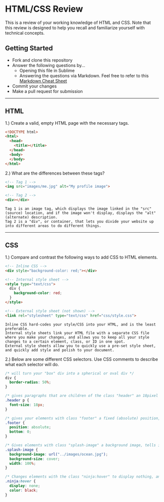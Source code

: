 # HTML/CSS Review

This is a review of your working knowledge of HTML and CSS. Note that this review is designed to help you recall and familiarize yourself with technical concepts.

## Getting Started

* Fork and clone this repository
* Answer the following questions by...
  * Opening this file in Sublime
  * Answering the questions via Markdown. Feel free to refer to this [Markdown Cheat Sheet](https://github.com/adam-p/markdown-here/wiki/Markdown-Cheatsheet)
* Commit your changes
* Make a pull request for submission

---

## HTML

1.) Create a valid, empty HTML page with the necessary tags.

```html
<!DOCTYPE html>
<html>
  <head>
    <title></title>
  </head>
  <body>
  </body>
</html>
```

2.) What are the differences between these tags?

```html
<!-- Tag 1 -->
<img src="images/me.jpg" alt="My profile image">

<!-- Tag 2 -->
<div></div>
```

```
Tag 1 is an image tag, which displays the image linked in the "src" (source) location, and if the image won't display, displays the "alt" (alternate) description.
Tag 2 is a "div", or container, that lets you divide your website up into different areas to do different things.
```

---

## CSS

1.) Compare and contrast the following ways to add CSS to HTML elements.

```html
<!-- Inline CSS -->
<div style="background-color: red;"></div>

<!-- Internal style sheet -->
<style type="text/css">
  div {
    background-color: red;
  }
</style>

<!-- External style sheet (not shown) -->
<link rel="stylesheet" type="text/css" href="css/style.css">
```

```
Inline CSS hard-codes your style/CSS into your HTML, and is the least preferable.
Internal style sheets link your HTML file with a separate CSS file where you make your changes, and allows you to keep all your style changes to a certain element, class, or ID in one spot.
External style sheets allow you to quickly use a pre-set style sheet, and quickly add style and polish to your document.
```

2.) Below are some different CSS selectors. Use CSS comments to describe what each selector will do.

```css
/* will turn your "box" div into a spherical or oval div */
div {
  border-radius: 50%;
}

/* gives paragraphs that are children of the class "header" an 18pixel font-size */
.header p {
  font-size: 18px;
}

/* gives your elements with class "footer" a fixed (absolute) position, and a bottom of 0 */
.footer {
  position: absolute;
  bottom: 0;
}

/* Gives elements with class "splash-image" a background image, tells it to cover the whole element, and gives it a width of the entire page*/
.splash-image {
  background-image: url("../images/ocean.jpg");
  background-size: cover;
  width: 100%;
}

/* Changes elements with the class "ninja:hover" to display nothing, and have a color of black*/
.ninja:hover {
  display: none;
  color: black;
}
```

